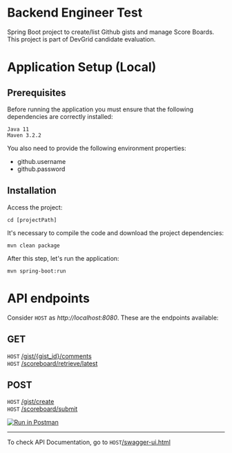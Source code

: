 # Backend Engineer Test
Spring Boot project to create/list Github gists and manage Score Boards. This project is part of DevGrid candidate evaluation.

# Application Setup (Local)

## Prerequisites
Before running the application you must ensure that the following dependencies are correctly installed:

```
Java 11
Maven 3.2.2
```
You also need to provide the following environment properties:
 - github.username
 - github.password
 
## Installation
Access the project:
```
cd [projectPath]
```
It's necessary to compile the code and download the project dependencies:
```
mvn clean package
```
After this step, let's run the application:
```
mvn spring-boot:run
```
# API endpoints
Consider `HOST` as *http://localhost:8080*. These are the endpoints available: 
## GET
`HOST` [/gist/{gist_id}/comments](#get-gist-gist_id-comments) <br/>
`HOST` [/scoreboard/retrieve/latest](#get-scoreboard-retrieve-latest) <br/>

## POST
`HOST` [/gist/create](#get-gist-create) <br/>
`HOST` [/scoreboard/submit](#get-scoreboard-submit) <br/>

[![Run in Postman](https://run.pstmn.io/button.svg)](https://app.getpostman.com/run-collection/81220dd5f6aeda3815c9)
___
To check API Documentation, go to `HOST`[/swagger-ui.html](#get-swagger-ui.html)